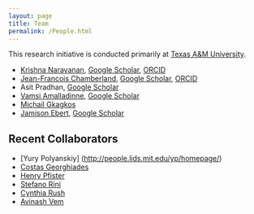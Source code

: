 ```yaml
---
layout: page
title: Team
permalink: /People.html
---
```


This research initiative is conducted primarily at [Texas A&M University](https://www.tamu.edu/).

* [Krishna Narayanan](https://github.com/krntamu), [Google Scholar](https://scholar.google.com/citations?hl=en&user=oDivxXQAAAAJ), [ORCID](https://orcid.org/0000-0001-8742-5332)
* [Jean-Francois Chamberland](https://github.com/chmbrlnd), [Google Scholar](https://scholar.google.com/citations?user=8Dk3NR0AAAAJ), [ORCID](https://orcid.org/0000-0002-2983-9884)
* Asit Pradhan, [Google Scholar](https://scholar.google.com/citations?hl=en&user=EvluuLMAAAAJ)
* [Vamsi Amalladinne](https://github.com/vamsi128), [Google Scholar](https://scholar.google.com/citations?hl=en&user=t8O1_oYAAAAJ)
* [Michail Gkagkos](https://github.com/mgkagk01)
* [Jamison Ebert](https://github.com/jrebert), [Google Scholar](https://scholar.google.com/citations?user=fcxlpRIAAAAJ)

## Recent Collaborators

* [Yury Polyanskiy] (http://people.lids.mit.edu/yp/homepage/)
* [Costas Georghiades](https://orcid.org/0000-0001-8333-1638)
* [Henry Pfister](https://orcid.org/0000-0001-5521-4397)
* [Stefano Rini](https://orcid.org/0000-0003-1681-3316)
* [Cynthia Rush](https://orcid.org/0000-0001-6857-2855)
* [Avinash Vem](https://github.com/avinashvem)
